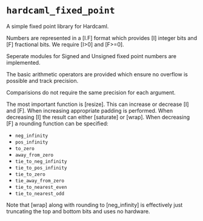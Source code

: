 # `hardcaml_fixed_point`

A simple fixed point library for Hardcaml.

Numbers are represented in a [I.F] format which provides [I] integer
bits and [F] fractional bits. We require [I>0] and [F>=0].

Seperate modules for Signed and Unsigned fixed point numbers are
implemented.

The basic arithmetic operators are provided which ensure no overflow
is possible and track precision.

Comparisions do not require the same precision for each argument.

The most important function is [resize]. This can increase or decrease
[I] and [F]. When increasing appropriate padding is performed. When
decreasing [I] the result can either [saturate] or [wrap]. When
decreasing [F] a rounding function can be specified:

* `neg_infinity`
* `pos_infinity`
* `to_zero`
* `away_from_zero`
* `tie_to_neg_infinity`
* `tie_to_pos_infinity`
* `tie_to_zero`
* `tie_away_from_zero`
* `tie_to_nearest_even`
* `tie_to_nearest_odd`

Note that [wrap] along with rounding to [neg_infinity] is effectively
just truncating the top and bottom bits and uses no hardware.
